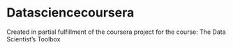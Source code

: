 Datasciencecoursera
===================

Created in partial fulfillment of the coursera project for the course: The Data Scientist’s Toolbox
